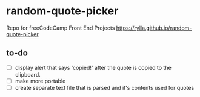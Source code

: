 # random-quote-picker
Repo for freeCodeCamp Front End Projects
https://rylla.github.io/random-quote-picker

## to-do
- [ ] display alert that says 'copied!' after the quote is copied to the clipboard.
- [ ] make more portable
- [ ] create separate text file that is parsed and it's contents used for quotes
